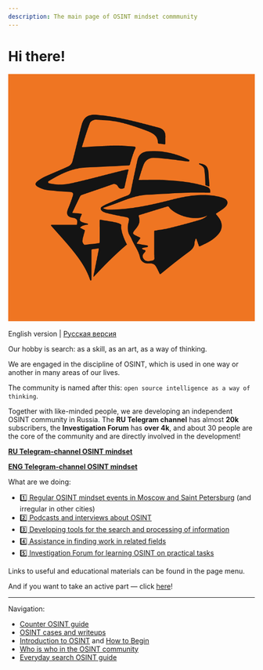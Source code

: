 ```yaml
---
description: The main page of OSINT mindset commmunity
---
```


# Hi there!

![](../.gitbook/assets/avatar.png)

English version | [Русская версия](https://osint-mindset.gitbook.io/index/)

Our hobby is search: as a skill, as an art, as a way of thinking.

We are engaged in the discipline of OSINT, which is used in one way or another in many areas of our lives.

The community is named after this: `open source intelligence as a way of thinking`.

Together with like-minded people, we are developing an independent OSINT community in Russia. The **RU Telegram channel** has almost **20k** subscribers, the **Investigation Forum** has **over 4k**, and about 30 people are the core of the community and are directly involved in the development!

[**RU Telegram-channel OSINT mindset** ](https://t.me/osint\_mindset)

[**ENG Telegram-channel OSINT mindset**](https://t.me/osint\_mindset\_eng)

What are we doing:

* [1️⃣ Regular OSINT mindset events in Moscow and Saint Petersburg](https://osint-mindset.gitbook.io/index/mitapy-i-podkasty) (and irregular in other cities)
* [2️⃣ Podcasts and interviews about OSINT](https://osint-mindset.mave.digital/)
* [3️⃣ Developing tools for the search and processing of information](https://github.com/OSINT-mindset)
* [4️⃣ Assistance in finding work in related fields](https://docs.google.com/forms/d/e/1FAIpQLSetTzFrgRpZOfLbBBB5\_JJqyZN4-kW8qQLLenNSaGbGXlC6zA/viewform)
* [5️⃣ Investigation Forum for learning OSINT on practical tasks](https://t.me/+GMxoDCvLO0k0MWRi)

Links to useful and educational materials can be found in the page menu.

And if you want to take an active part — click [here](https://docs.google.com/forms/d/e/1FAIpQLScXQhUQ1pF\_-rp6lx-sb9MSBx1e1Qmj60zmkw04Wdls\_m2iEQ/viewform)!

***

Navigation:

* [Counter OSINT guide](https://github.com/soxoj/counter-osint-guide-en)
* [OSINT cases and writeups](https://osint-mindset.gitbook.io/cases)
* [Introduction to OSINT](https://osint-mindset.gitbook.io/index/guides/vvedenie-v-osint-rassledovaniya) and [How to Begin](https://osint-mindset.gitbook.io/index/guides/kak-nachat-put-v-osint)
* [Who is who in the OSINT community](https://osint-mindset.gitbook.io/index/community/kto-est-kto-v-osint)
* [Everyday search OSINT guide](https://osint-mindset.gitbook.io/everyday-osint/)

